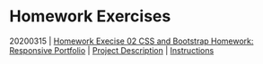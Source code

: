 # Homework Exercises

20200315 | [Homework Execise 02 CSS and Bootstrap Homework: Responsive Portfolio](../02_homework/docs/02/portfolio.html) | [Project Description](../02_homework/docs/02/ADJ_LOG.md) | [Instructions](../02_homework/docs/02/README.md)  
